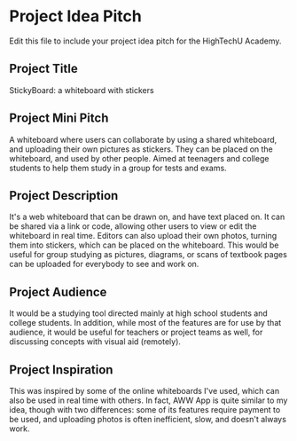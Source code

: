 # Project Idea Pitch

Edit this file to include your project idea pitch for the HighTechU Academy.

## Project Title

StickyBoard: a whiteboard with stickers

## Project Mini Pitch

A whiteboard where users can collaborate by using a shared whiteboard, and uploading their own pictures as stickers. They can be placed on the whiteboard, and used by other people. Aimed at teenagers and college students to help them study in a group for tests and exams.

## Project Description

It's a web whiteboard that can be drawn on, and have text placed on. It can be shared via a link or code, allowing other users to view or edit the whiteboard in real time. Editors can also upload their own photos, turning them into stickers, which can be placed on the whiteboard. This would be useful for group studying as pictures, diagrams, or scans of textbook pages can be uploaded for everybody to see and work on.

## Project Audience

It would be a studying tool directed mainly at high school students and college students. In addition, while most of the features are for use by that audience, it would be useful for teachers or project teams as well, for discussing concepts with visual aid (remotely).

## Project Inspiration

This was inspired by some of the online whiteboards I've used, which can also be used in real time with others. In fact, AWW App is quite similar to my idea, though with two differences: some of its features require payment to be used, and uploading photos is often inefficient, slow, and doesn't always work.
